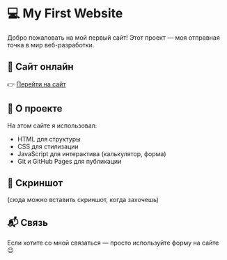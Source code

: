 # 💻 My First Website

Добро пожаловать на мой первый сайт! Этот проект — моя отправная точка в мир веб-разработки.

## 🔗 Сайт онлайн

👉 [Перейти на сайт](https://vahramshahynian.github.io/my-first-site/)

## 📌 О проекте

На этом сайте я использовал:
- HTML для структуры
- CSS для стилизации
- JavaScript для интерактива (калькулятор, форма)
- Git и GitHub Pages для публикации

## 📸 Скриншот

(сюда можно вставить скриншот, когда захочешь)

## 📬 Связь

Если хотите со мной связаться — просто используйте форму на сайте 😉
